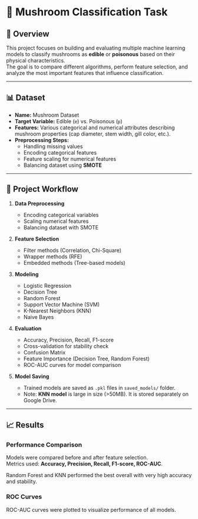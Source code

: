 # 🍄 Mushroom Classification Task

## 📌 Overview
This project focuses on building and evaluating multiple machine learning models to classify mushrooms as **edible** or **poisonous** based on their physical characteristics.  
The goal is to compare different algorithms, perform feature selection, and analyze the most important features that influence classification.

---

## 📊 Dataset
- **Name:** Mushroom Dataset  
- **Target Variable:** Edible (`e`) vs. Poisonous (`p`)  
- **Features:** Various categorical and numerical attributes describing mushroom properties (cap diameter, stem width, gill color, etc.).  
- **Preprocessing Steps:**
  - Handling missing values
  - Encoding categorical features
  - Feature scaling for numerical features
  - Balancing dataset using **SMOTE**

---

## 🔎 Project Workflow
1. **Data Preprocessing**
   - Encoding categorical variables
   - Scaling numerical features
   - Balancing dataset with SMOTE  

2. **Feature Selection**
   - Filter methods (Correlation, Chi-Square)
   - Wrapper methods (RFE)
   - Embedded methods (Tree-based models)

3. **Modeling**
   - Logistic Regression  
   - Decision Tree  
   - Random Forest  
   - Support Vector Machine (SVM)  
   - K-Nearest Neighbors (KNN)  
   - Naive Bayes  

4. **Evaluation**
   - Accuracy, Precision, Recall, F1-score  
   - Cross-validation for stability check  
   - Confusion Matrix  
   - Feature Importance (Decision Tree, Random Forest)  
   - ROC-AUC curves for model comparison  

5. **Model Saving**
   - Trained models are saved as `.pkl` files in `saved_models/` folder.  
   - Note: **KNN model** is large in size (>50MB). It is stored separately on Google Drive.

---

## 📈 Results
### Performance Comparison
Models were compared before and after feature selection.  
Metrics used: **Accuracy, Precision, Recall, F1-score, ROC-AUC**.  

Random Forest and KNN performed the best overall with very high accuracy and stability.

### ROC Curves
ROC-AUC curves were plotted to visualize performance of all models.

